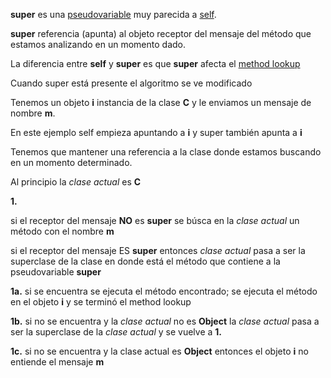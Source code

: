 **super** es una [pseudovariable](pseudovariable.md) muy parecida a [self](self.md).

**super** referencia (apunta) al objeto receptor del mensaje del método que estamos analizando en un momento dado.

La diferencia entre **self** y **super** es que **super** afecta el [ method lookup](paradigma-de-objetos---method-lookup.md)

Cuando super está presente el algoritmo se ve modificado

Tenemos un objeto **i** instancia de la clase **C** y le enviamos un mensaje de nombre **m**.

En este ejemplo self empieza apuntando a **i** y super también apunta a **i**

Tenemos que mantener una referencia a la clase donde estamos buscando en un momento determinado.

Al principio la *clase actual* es **C**

**1.**

si el receptor del mensaje **NO** es **super** se búsca en la *clase actual* un método con el nombre **m**

si el receptor del mensaje ES **super** entonces *clase actual* pasa a ser la superclase de la clase en donde está el método que contiene a la pseudovariable **super**

**1a.** si se encuentra se ejecuta el método encontrado; se ejecuta el método en el objeto **i** y se terminó el method lookup

**1b.** si no se encuentra y la *clase actual* no es **Object** la *clase actual* pasa a ser la superclase de la *clase actual* y se vuelve a **1.**

**1c.** si no se encuentra y la clase actual es **Object** entonces el objeto **i** no entiende el mensaje **m**
